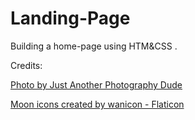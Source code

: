 # Landing-Page
Building a home-page using HTM&amp;CSS .

Credits:


<a href="https://www.pexels.com/photo/crescent-moon-579325" title="Just Another Photography Dude"> Photo by Just Another Photography Dude</a>

<a href="https://www.flaticon.com/free-icons/moon" title="moon icons">Moon icons created by wanicon - Flaticon</a>
